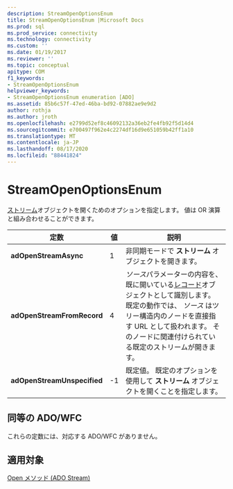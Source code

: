 ```yaml
---
description: StreamOpenOptionsEnum
title: StreamOpenOptionsEnum |Microsoft Docs
ms.prod: sql
ms.prod_service: connectivity
ms.technology: connectivity
ms.custom: ''
ms.date: 01/19/2017
ms.reviewer: ''
ms.topic: conceptual
apitype: COM
f1_keywords:
- StreamOpenOptionsEnum
helpviewer_keywords:
- StreamOpenOptionsEnum enumeration [ADO]
ms.assetid: 85b6c57f-47ed-46ba-bd92-07882ae9e9d2
author: rothja
ms.author: jroth
ms.openlocfilehash: e2799d52ef8c46092132a36eb2fe4fb92f5d14d4
ms.sourcegitcommit: e700497f962e4c2274df16d9e651059b42ff1a10
ms.translationtype: MT
ms.contentlocale: ja-JP
ms.lasthandoff: 08/17/2020
ms.locfileid: "88441824"
---
```

# <a name="streamopenoptionsenum"></a>StreamOpenOptionsEnum
[ストリーム](../../../ado/reference/ado-api/stream-object-ado.md)オブジェクトを開くためのオプションを指定します。 値は OR 演算と組み合わせることができます。  
  
|定数|値|説明|  
|--------------|-----------|-----------------|  
|**adOpenStreamAsync**|1|非同期モードで **ストリーム** オブジェクトを開きます。|  
|**adOpenStreamFromRecord**|4|*ソース*パラメーターの内容を、既に開いている[レコード](../../../ado/reference/ado-api/record-object-ado.md)オブジェクトとして識別します。 既定の動作では、 *ソース* はツリー構造内のノードを直接指す URL として扱われます。 そのノードに関連付けられている既定のストリームが開きます。|  
|**adOpenStreamUnspecified**|-1|既定値。 既定のオプションを使用して **ストリーム** オブジェクトを開くことを指定します。|  
  
## <a name="adowfc-equivalent"></a>同等の ADO/WFC  
 これらの定数には、対応する ADO/WFC がありません。  
  
## <a name="applies-to"></a>適用対象  
 [Open メソッド (ADO Stream)](../../../ado/reference/ado-api/open-method-ado-stream.md)
